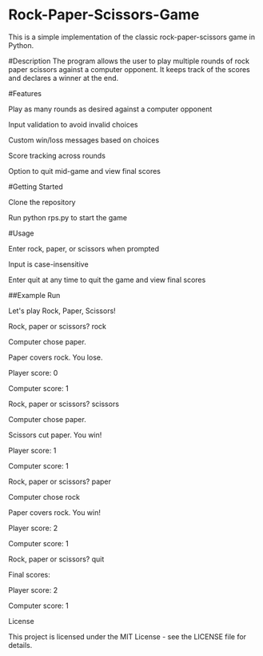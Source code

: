 # Rock-Paper-Scissors-Game

This is a simple implementation of the classic rock-paper-scissors game in Python.

#Description
The program allows the user to play multiple rounds of rock paper scissors against a computer opponent. It keeps track of the scores and declares a winner at the end.

#Features

Play as many rounds as desired against a computer opponent

Input validation to avoid invalid choices

Custom win/loss messages based on choices

Score tracking across rounds

Option to quit mid-game and view final scores

#Getting Started

Clone the repository

Run python rps.py to start the game

#Usage

Enter rock, paper, or scissors when prompted

Input is case-insensitive

Enter quit at any time to quit the game and view final scores

##Example Run

Let's play Rock, Paper, Scissors! 

Rock, paper or scissors? rock

Computer chose paper. 

Paper covers rock. You lose.

Player score: 0

Computer score: 1

Rock, paper or scissors? scissors

Computer chose paper.

Scissors cut paper. You win! 

Player score: 1

Computer score: 1


Rock, paper or scissors? paper

Computer chose rock

Paper covers rock. You win!

Player score: 2

Computer score: 1

Rock, paper or scissors? quit

Final scores:

Player score: 2

Computer score: 1


License

This project is licensed under the MIT License - see the LICENSE file for details.
